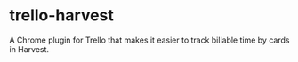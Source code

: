 trello-harvest
==============

A Chrome plugin for Trello that makes it easier to track billable time by cards in Harvest.